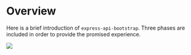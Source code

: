 ---
---

# Overview

Here is a brief introduction of `express-api-bootstrap`. Three phases are included in order to provide the promised experience.

![](/express-api-bootstrap.svg)
